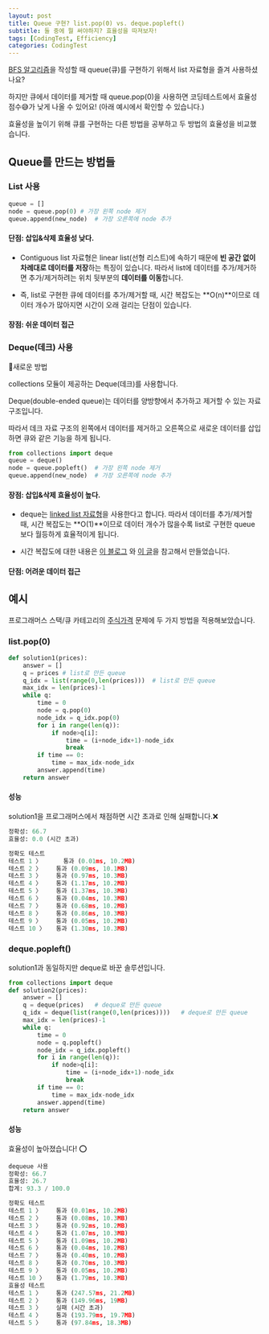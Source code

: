 ```yaml
---
layout: post
title: Queue 구현? list.pop(0) vs. deque.popleft()
subtitle: 둘 중에 뭘 써야하지? 효율성을 따져보자!
tags: [CodingTest, Efficiency]
categories: CodingTest
---
```


[BFS 알고리즘][3]을 작성할 때 queue(큐)를 구현하기 위해서 list 자료형을 즐겨 사용하셨나요? 

하지만 큐에서 데이터를 제거할 때 queue.pop(0)을 사용하면 코딩테스트에서 효율성 점수😅가 낮게 나올 수 있어요! (아래 예시에서 확인할 수 있습니다.) 

효율성을 높이기 위해 큐를 구현하는 다른 방법을 공부하고 두 방법의 효율성을 비교했습니다.



## Queue를 만드는 방법들

### List 사용

```python
queue = [] 
node = queue.pop(0)	# 가장 왼쪽 node 제거 
queue.append(new_node)	# 가장 오른쪽에 node 추가
```

#### 단점: 삽입&삭제 효율성 낮다.

* Contiguous list 자료형은 linear list(선형 리스트)에 속하기 때문에 **빈 공간 없이 차례대로 데이터를 저장**하는 특징이 있습니다. 따라서 list에 데이터를 추가/제거하면 추가/제거하려는 위치 뒷부분의 **데이터를 이동**합니다.

* 즉, list로 구현한 큐에 데이터를 추가/제거할 때, 시간 복잡도는 **O(n)**이므로 데이터 개수가 많아지면 시간이 오래 걸리는 단점이 있습니다.

#### 장점: 쉬운 데이터 접근 



### Deque(데크) 사용

🌟새로운 방법 

collections 모듈이 제공하는 Deque(데크)를 사용합니다.

Deque(double-ended queue)는 데이터를 양방향에서 추가하고 제거할 수 있는 자료 구조입니다.

따라서 데크 자료 구조의 왼쪽에서 데이터를 제거하고 오른쪽으로 새로운 데이터를 삽입하면 큐와 같은 기능을 하게 됩니다.

```python
from collections import deque
queue = deque()
node = queue.popleft()	# 가장 왼쪽 node 제거 
queue.append(new_node)	# 가장 오른쪽에 node 추가
```

#### 장점: 삽입&삭제 효율성이 높다.

* deque는 [linked list 자료형][4]을 사용한다고 합니다. 따라서 데이터를 추가/제거할 때, 시간 복잡도는 **O(1)**이므로 데이터 개수가 많을수록 list로 구현한 queue보다 월등하게 효율적이게 됩니다.

* 시간 복잡도에 대한 내용은 [이 블로그][1] 와 [이 글][5]을 참고해서 만들었습니다.

#### 단점: 어려운 데이터 접근



## 예시

프로그래머스 스택/큐 카테고리의 [주식가격][2] 문제에 두 가지 방법을 적용해보았습니다.

### list.pop(0)

```python
def solution1(prices):
    answer = []
    q = prices # list로 만든 queue
    q_idx = list(range(0,len(prices)))	# list로 만든 queue
    max_idx = len(prices)-1
    while q:
        time = 0
        node = q.pop(0)
        node_idx = q_idx.pop(0)
        for i in range(len(q)):
            if node>q[i]:
                time = (i+node_idx+1)-node_idx
                break
        if time == 0:
            time = max_idx-node_idx
        answer.append(time)
    return answer
```

#### 성능

solution1을 프로그래머스에서 채점하면 시간 초과로 인해 실패합니다.❌

```python
정확성: 66.7
효율성: 0.0 (시간 초과)
```

```python
정확도 테스트
테스트 1 〉 	 통과 (0.01ms, 10.2MB)
테스트 2 〉    통과 (0.09ms, 10.1MB)
테스트 3 〉    통과 (0.97ms, 10.3MB)
테스트 4 〉    통과 (1.17ms, 10.2MB)
테스트 5 〉    통과 (1.37ms, 10.3MB)
테스트 6 〉    통과 (0.04ms, 10.3MB)
테스트 7 〉    통과 (0.68ms, 10.2MB)
테스트 8 〉    통과 (0.86ms, 10.3MB)
테스트 9 〉    통과 (0.05ms, 10.2MB)
테스트 10 〉   통과 (1.30ms, 10.3MB)
```

### deque.popleft()

solution1과 동일하지만 deque로 바꾼 솔루션입니다.

```python
from collections import deque
def solution2(prices):
    answer = []
    q = deque(prices)	# deque로 만든 queue
    q_idx = deque(list(range(0,len(prices))))	# deque로 만든 queue
    max_idx = len(prices)-1
    while q:
        time = 0
        node = q.popleft()
        node_idx = q_idx.popleft()
        for i in range(len(q)):
            if node>q[i]:
                time = (i+node_idx+1)-node_idx
                break
        if time == 0:
            time = max_idx-node_idx
        answer.append(time)
    return answer
```

#### 성능

효율성이 높아졌습니다! ⭕️

```python
dequeue 사용
정확성: 66.7
효율성: 26.7
합계: 93.3 / 100.0
```

```python
정확도 테스트
테스트 1 〉    통과 (0.01ms, 10.2MB)
테스트 2 〉    통과 (0.08ms, 10.3MB)
테스트 3 〉    통과 (0.92ms, 10.2MB)
테스트 4 〉    통과 (1.07ms, 10.3MB)
테스트 5 〉    통과 (1.09ms, 10.2MB)
테스트 6 〉    통과 (0.04ms, 10.2MB)
테스트 7 〉    통과 (0.40ms, 10.2MB)
테스트 8 〉    통과 (0.70ms, 10.3MB)
테스트 9 〉    통과 (0.05ms, 10.2MB)
테스트 10 〉   통과 (1.79ms, 10.3MB)
효율성 테스트
테스트 1 〉    통과 (247.57ms, 21.2MB)
테스트 2 〉    통과 (149.96ms, 19MB)
테스트 3 〉    실패 (시간 초과)
테스트 4 〉    통과 (193.79ms, 19.7MB)
테스트 5 〉    통과 (97.84ms, 18.3MB)
```



[1]: https://www.daleseo.com/python-queue/

[2]: https://programmers.co.kr/learn/courses/30/parts/12081
[3]: https://dasolu.github.io/algorithm/2021/04/20/BFS.html
[4]: https://dasolu.github.io/basic/2021/04/14/data-structure-array-linked-list.html

[5]: https://docs.python.org/3/library/collections.html#collections.deque


